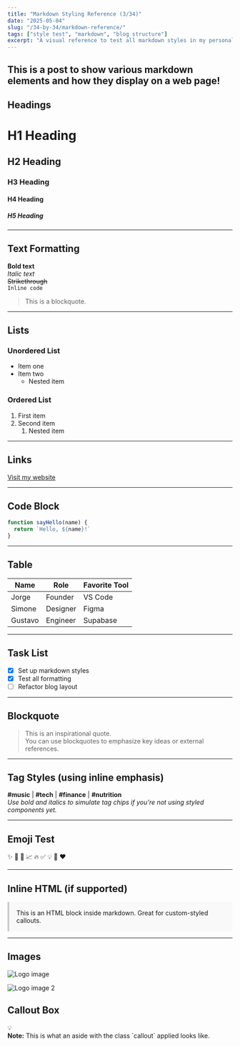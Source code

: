 ```yaml
---
title: "Markdown Styling Reference (3/34)"
date: "2025-05-04"
slug: "/34-by-34/markdown-reference/"
tags: ["style test", "markdown", "blog structure"]
excerpt: "A visual reference to test all markdown styles in my personal blog."
---
```


## This is a post to show various markdown elements and how they display on a web page!

## Headings

# H1 Heading

## H2 Heading

### H3 Heading

#### H4 Heading

##### H5 Heading

---

## Text Formatting

**Bold text**  
_Italic text_  
~~Strikethrough~~  
`Inline code`

> This is a blockquote.

---

## Lists

### Unordered List

- Item one
- Item two
  - Nested item

### Ordered List

1. First item
2. Second item
   1. Nested item

---

## Links

[Visit my website](https://jorgeviramontes.com)

---

## Code Block

```js
function sayHello(name) {
  return `Hello, ${name}!`
}
```

---

## Table

| Name    | Role     | Favorite Tool |
| ------- | -------- | ------------- |
| Jorge   | Founder  | VS Code       |
| Simone  | Designer | Figma         |
| Gustavo | Engineer | Supabase      |

---

## Task List

- [x] Set up markdown styles
- [x] Test all formatting
- [ ] Refactor blog layout

---

## Blockquote

> This is an inspirational quote.  
> You can use blockquotes to emphasize key ideas or external references.

---

## Tag Styles (using inline emphasis)

**#music** | **#tech** | **#finance** | **#nutrition**  
_Use bold and italics to simulate tag chips if you're not using styled components yet._

---

## Emoji Test

✨ 🎸 🧠 📈 🔥 ✅ 💡 🚀 ❤️

---

## Inline HTML (if supported)

<div style="background-color: #f9f9f9; padding: 1rem; border-left: 4px solid #ccc;">
  This is an HTML block inside markdown. Great for custom-styled callouts.
</div>

---

## Images

![Logo image](/images/jv.png)

![Logo image 2](/images/jv-logo-full-soft-cream.png)

## Callout Box

<aside class="callout">
  <div>💡</div> <div><strong>Note:</strong> This is what an aside with the class `callout` applied looks like. </div>

</aside>
